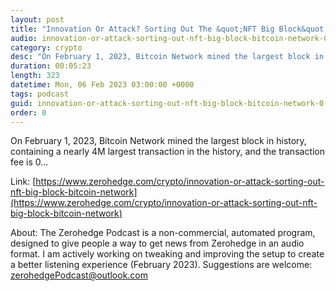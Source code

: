 ```yaml
---
layout: post
title: "Innovation Or Attack? Sorting Out The &quot;NFT Big Block&quot; On The Bitcoin Network"
audio: innovation-or-attack-sorting-out-nft-big-block-bitcoin-network-0
category: crypto
desc: "On February 1, 2023, Bitcoin Network mined the largest block in history, containing a nearly 4M largest transaction in the history, and the transaction fee is 0..."
duration: 00:05:23
length: 323
datetime: Mon, 06 Feb 2023 03:00:00 +0000
tags: podcast
guid: innovation-or-attack-sorting-out-nft-big-block-bitcoin-network-0
order: 0
---
```

On February 1, 2023, Bitcoin Network mined the largest block in history, containing a nearly 4M largest transaction in the history, and the transaction fee is 0...

Link: [https://www.zerohedge.com/crypto/innovation-or-attack-sorting-out-nft-big-block-bitcoin-network](https://www.zerohedge.com/crypto/innovation-or-attack-sorting-out-nft-big-block-bitcoin-network)

About: The Zerohedge Podcast is a non-commercial, automated program, designed to give people a way to get news from Zerohedge in an audio format.  I am actively working on tweaking and improving the setup to create a better listening experience (February 2023).  Suggestions are welcome: [zerohedgePodcast@outlook.com](mailto:zerohedgePodcast@outlook.com)